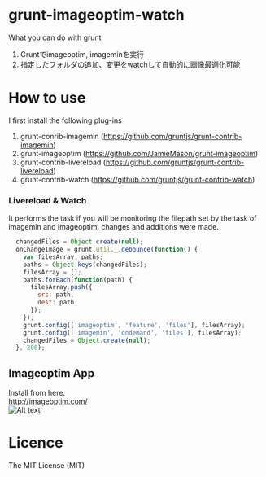 grunt-imageoptim-watch
======================
What you can do with grunt

1. Gruntでimageoptim, imageminを実行
2. 指定したフォルダの追加、変更をwatchして自動的に画像最適化可能

How to use
======================
I first install the following plug-ins

1. grunt-conrib-imagemin
(https://github.com/gruntjs/grunt-contrib-imagemin)
2. grunt-imageoptim
(https://github.com/JamieMason/grunt-imageoptim)
3. grunt-contrib-livereload
(https://github.com/gruntjs/grunt-contrib-livereload)
4. grunt-contrib-watch
(https://github.com/gruntjs/grunt-contrib-watch)

### Livereload & Watch
It performs the task if you will be monitoring the filepath set by the task of imagemin and imageoptim, changes and additions were made.

```JavaScript:Gruntfile.js
  changedFiles = Object.create(null);
  onChangeImage = grunt.util._.debounce(function() {
    var filesArray, paths;
    paths = Object.keys(changedFiles);
    filesArray = [];
    paths.forEach(function(path) {
      filesArray.push({
        src: path,
        dest: path
      });
    });
    grunt.config(['imageoptim', 'feature', 'files'], filesArray);
    grunt.config(['imagemin', 'ondemand', 'files'], filesArray);
    changedFiles = Object.create(null);
  }, 200);
```

Imageoptim App
----------------------
Install from here.  
http://imageoptim.com/  
![Alt text](https://raw.github.com/tanamako/grunt-imageoptim-watch/master/assets/images/imageoptim.png)

Licence
======================

The MIT License (MIT)
